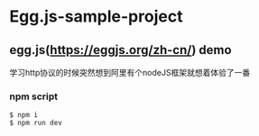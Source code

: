 # Egg.js-sample-project

## egg.js(https://eggjs.org/zh-cn/) demo

学习http协议的时候突然想到阿里有个nodeJS框架就想着体验了一番

### npm script
```
$ npm i
$ npm run dev
```
